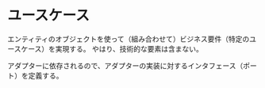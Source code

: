 # ユースケース

エンティティのオブジェクトを使って（組み合わせて）ビジネス要件（特定のユースケース）を実現する。
やはり、技術的な要素は含まない。

アダプターに依存されるので、アダプターの実装に対するインタフェース（ポート）を定義する。
